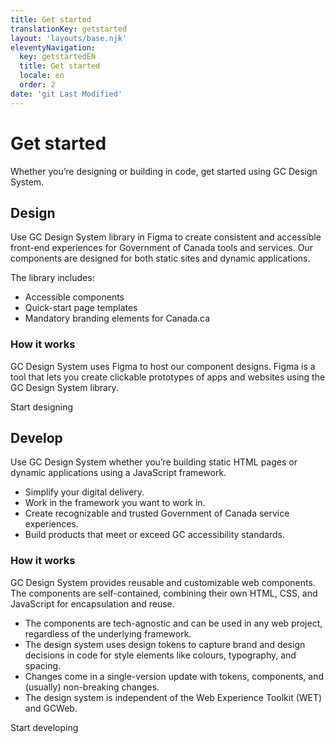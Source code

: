 ```yaml
---
title: Get started
translationKey: getstarted
layout: 'layouts/base.njk'
eleventyNavigation:
  key: getstartedEN
  title: Get started
  locale: en
  order: 2
date: 'git Last Modified'
---
```


# Get started

Whether you’re designing or building in code, get started using GC Design System.

<gcds-grid class="mb-300" tag="ul" columns="1fr" columns-tablet="1fr 1fr" columns-desktop="1fr 1fr">
  <gcds-card
    card-title="Design"
    href="#design"
    description="Learn how to start designing consistent GC experiences using the asset library in Figma."
    img-src="/images/common/get-started/banner-design.svg"
    img-alt=""
    role="listitem"
  ></gcds-card>
  <gcds-card
    card-title="Develop"
    href="#develop"
    description="Learn how to start prototyping and developing accessible GC experiences in code."
    img-src="/images/common/get-started/banner-develop.svg"
    img-alt=""
    role="listitem"
  ></gcds-card>
</gcds-grid>

## Design

Use GC Design System library in Figma to create consistent and accessible front-end experiences for Government of Canada tools and services. Our components are designed for both static sites and dynamic applications.

The library includes:

- Accessible components
- Quick-start page templates
- Mandatory branding elements for Canada.ca

### How it works

GC Design System uses Figma to host our component designs. Figma is a tool that lets you create clickable prototypes of apps and websites using the GC Design System library.

<gcds-button button-role="secondary" type="link" href="{{ links.getStartedDesign }}">
  Start designing
</gcds-button>

## Develop

Use GC Design System whether you’re building static HTML pages or dynamic applications using a JavaScript framework.

- Simplify your digital delivery.
- Work in the framework you want to work in.
- Create recognizable and trusted Government of Canada service experiences.
- Build products that <gcds-link href="{{ links.accessibility }}">meet or exceed GC accessibility standards</gcds-link>.

### How it works

GC Design System provides reusable and customizable web components. The components are self-contained, combining their own HTML, CSS, and JavaScript for encapsulation and reuse.

- The components are tech-agnostic and can be used in any web project, regardless of the underlying framework.
- The design system uses <gcds-link href="{{ links.designTokens }}">design tokens</gcds-link> to capture brand and design decisions in code for style elements like colours, typography, and spacing.
- Changes come in a single-version update with tokens, components, and (usually) non-breaking changes.
- The design system is independent of the Web Experience Toolkit (WET) and GCWeb.

<gcds-button button-role="secondary" type="link" href="{{ links.getStartedDevelop }}">
  Start developing
</gcds-button>
